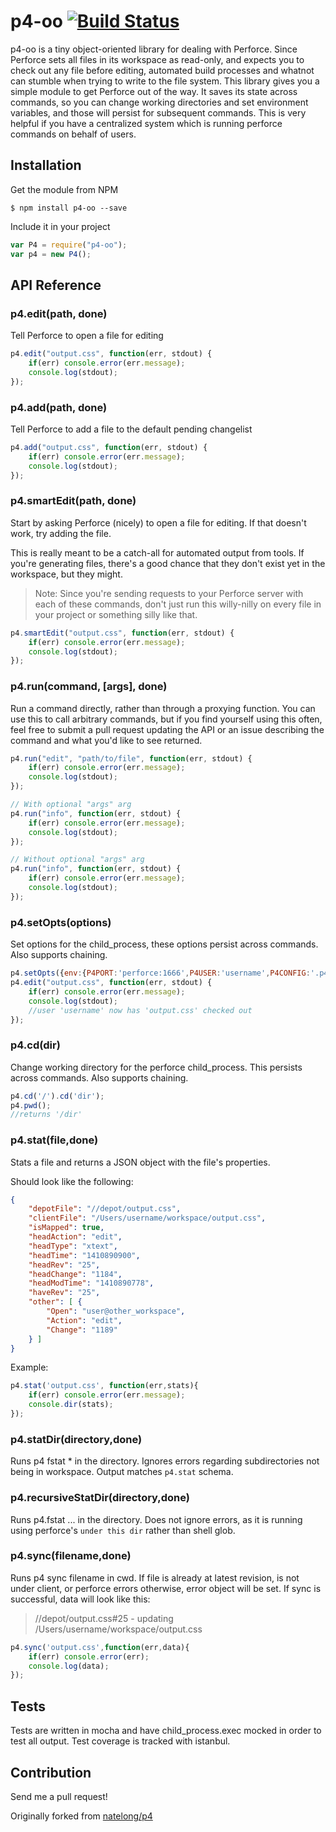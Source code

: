 # p4-oo [![Build Status](https://travis-ci.org/gcochard/p4-oo.svg)](https://travis-ci.org/gcochard/p4-oo)
p4-oo is a tiny object-oriented library for dealing with Perforce. Since Perforce sets all files in its workspace as read-only, and expects you to check out any file before editing, automated build processes and whatnot can stumble when trying to write to the file system. This library gives you a simple module to get Perforce out of the way. It saves its state across commands, so you can change working directories and set environment variables, and those will persist for subsequent commands. This is very helpful if you have a centralized system which is running perforce commands on behalf of users.

## Installation
Get the module from NPM
```shell
$ npm install p4-oo --save
```
Include it in your project
```js
var P4 = require("p4-oo");
var p4 = new P4();
```

## API Reference
### p4.edit(path, done)
Tell Perforce to open a file for editing
```js
p4.edit("output.css", function(err, stdout) {
    if(err) console.error(err.message);
    console.log(stdout);
});
```

### p4.add(path, done)
Tell Perforce to add a file to the default pending changelist
```js
p4.add("output.css", function(err, stdout) {
    if(err) console.error(err.message);
    console.log(stdout);
});
```

### p4.smartEdit(path, done)
Start by asking Perforce (nicely) to open a file for editing. If that doesn't work, try adding the file.

This is really meant to be a catch-all for automated output from tools. If you're generating files, there's a good chance that they don't exist yet in the workspace, but they might.

>Note: Since you're sending requests to your Perforce server with each of these commands, don't just run this willy-nilly on every file in your project or something silly like that.

```js
p4.smartEdit("output.css", function(err, stdout) {
    if(err) console.error(err.message);
    console.log(stdout);
});
```

### p4.run(command, [args], done)
Run a command directly, rather than through a proxying function. You can use this to call arbitrary commands, but if you find yourself using this often, feel free to submit a pull request updating the API or an issue describing the command and what you'd like to see returned.

```js
p4.run("edit", "path/to/file", function(err, stdout) {
    if(err) console.error(err.message);
    console.log(stdout);
});

// With optional "args" arg
p4.run("info", function(err, stdout) {
    if(err) console.error(err.message);
    console.log(stdout);
});

// Without optional "args" arg
p4.run("info", function(err, stdout) {
    if(err) console.error(err.message);
    console.log(stdout);
});
```

### p4.setOpts(options)
Set options for the child_process, these options persist across commands.
Also supports chaining.

```js
p4.setOpts({env:{P4PORT:'perforce:1666',P4USER:'username',P4CONFIG:'.p4config'}});
p4.edit("output.css", function(err, stdout) {
    if(err) console.error(err.message);
    console.log(stdout);
    //user 'username' now has 'output.css' checked out
});
```

### p4.cd(dir)
Change working directory for the perforce child_process. This persists across commands.
Also supports chaining.

```js
p4.cd('/').cd('dir');
p4.pwd();
//returns '/dir'
```

### p4.stat(file,done)
Stats a file and returns a JSON object with the file's properties.

Should look like the following:

```json
{ 
    "depotFile": "//depot/output.css",
    "clientFile": "/Users/username/workspace/output.css",
    "isMapped": true,
    "headAction": "edit",
    "headType": "xtext",
    "headTime": "1410890900",
    "headRev": "25",
    "headChange": "1184",
    "headModTime": "1410890778",
    "haveRev": "25",
    "other": [ { 
        "Open": "user@other_workspace",
        "Action": "edit",
        "Change": "1189" 
    } ] 
}
```

Example:
```js
p4.stat('output.css', function(err,stats){
    if(err) console.error(err.message);
    console.dir(stats);
});
```

### p4.statDir(directory,done)
Runs p4 fstat * in the directory. Ignores errors regarding subdirectories not being in workspace. Output matches `p4.stat` schema.

### p4.recursiveStatDir(directory,done)
Runs p4.fstat ... in the directory. Does not ignore errors, as it is running using perforce's `under this dir` rather than shell glob.

### p4.sync(filename,done)
Runs p4 sync filename in cwd.
If file is already at latest revision, is not under client, or perforce errors otherwise, error object will be set.
If sync is successful, data will look like this:

> //depot/output.css#25 - updating /Users/username/workspace/output.css

```js
p4.sync('output.css',function(err,data){
    if(err) console.error(err);
    console.log(data);
});
```

## Tests
Tests are written in mocha and have child_process.exec mocked in order to test all output. Test coverage is tracked with istanbul.

## Contribution
Send me a pull request!

Originally forked from [natelong/p4](https://github.com/natelong/p4)
